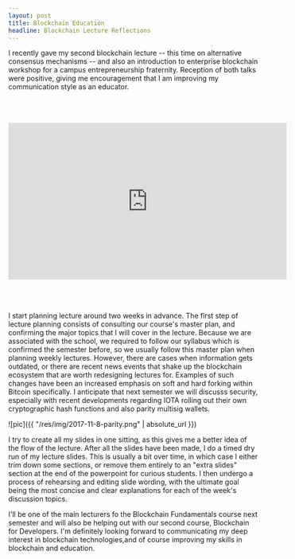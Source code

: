 ```yaml
---
layout: post
title: Blockchain Education
headline: Blockchain Lecture Reflections
---
```


I recently gave my second blockchain lecture -- this time on alternative consensus mechanisms -- and also an introduction to enterprise blockchain workshop for a campus entrepreneurship fraternity. Reception of both talks were positive, giving me encouragement that I am improving my communication style as an educator.


<div style="display: table; margin: 0 auto; padding-top: 50px; padding-bottom: 50px">
    <iframe width="560" height="315" src="https://www.youtube.com/embed/6VV1HjVJxiI" frameborder="0" allowfullscreen></iframe>
</div>

I start planning lecture around two weeks in advance. The first step of lecture planning consists of consulting our course's master plan, and confirming the major topics that I will cover in the lecture. Because we are associated with the school, we required to follow our syllabus which is confirmed the semester before, so we usually follow this master plan when planning weekly lectures. However, there are cases when information gets outdated, or there are recent news events that shake up the blockchain ecosystem that are worth redesigning lectures for. Examples of such changes have been an increased emphasis on soft and hard forking within Bitcoin specifically. I anticipate that next semester we will discusss security, especially with recent developments regarding IOTA rolling out their own cryptographic hash functions and also parity multisig wallets.

![pic]({{ "/res/img/2017-11-8-parity.png" | absolute_url }})


I try to create all my slides in one sitting, as this gives me a better idea of the flow of the lecture. After all the slides have been made, I do a timed dry run of my lecture slides. This is usually a bit over time, in which case I either trim down some sections, or remove them entirely to an "extra slides" section at the end of the powerpoint for curious students. I then undergo a process of rehearsing and editing slide wording, with the ultimate goal being the most concise and clear explanations for each of the week's discussion topics.

I'll be one of the main lecturers fo the Blockchain Fundamentals course next semester and will also be helping out with our second course, Blockchain for Developers. I'm definitely looking forward to communicating my deep interest in blockchain technologies,and of course improving my skills in blockchain and education.